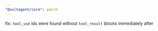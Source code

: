 ```yaml
---
"@voltagent/core": patch
---
```


fix: `tool_use` ids were found without `tool_result` blocks immediately after
